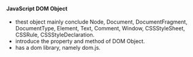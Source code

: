#### JavaScript DOM Object
- thest object mainly conclude Node, Document, DocumentFragment, DocumentType, Element, Text, Comment, Window, CSSStyleSheet,
     CSSRule, CSSStyleDeclaration.
- introduce the property and method of DOM Object.
- has a dom library, namely dom.js.